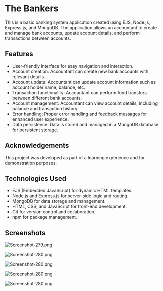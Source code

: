 # The Bankers

This is a basic banking system application created using EJS, Node.js, Express.js, and MongoDB. The application allows an accountant to create and manage bank accounts, update account details, and perform transactions between accounts.

## Features


- User-friendly interface for easy navigation and interaction.
- Account creation: Accountant can create new bank accounts with relevant details.
- Account update: Accountant can update account information such as account holder name, balance, etc.
- Transaction functionality: Accountant can perform fund transfers between different bank accounts.
- Account management: Accountant can view account details, including balance and transaction history.
- Error handling: Proper error handling and feedback messages for enhanced user experience.
- Data persistence: Data is stored and managed in a MongoDB database for persistent storage.

## Acknowledgements

This project was developed as part of a learning experience and for demonstration purposes.

## Technologies Used

- EJS (Embedded JavaScript) for dynamic HTML templates.
- Node.js and Express.js for server-side logic and routing.
- MongoDB for data storage and management.
- HTML, CSS, and JavaScript for front-end development.
- Git for version control and collaboration.
- npm for package management.

## Screenshots

![Screenshot-279.png](https://i.postimg.cc/tJnP5vqx/Screenshot-2023-06-05-141537.png)

![Screenshot-280.png](https://i.postimg.cc/wTmxq84N/Screenshot-2023-06-05-141432.png)

![Screenshot-280.png](https://i.postimg.cc/q7PVZz0Z/Screenshot-2023-06-05-141818.png)

![Screenshot-280.png](https://i.postimg.cc/hv4CCBJ5/Screenshot-2023-06-05-141834.png)

![Screenshot-280.png](https://i.postimg.cc/d3W5pxrt/Screenshot-2023-06-05-142617.png)

